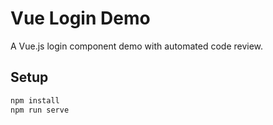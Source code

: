 # Vue Login Demo

A Vue.js login component demo with automated code review.

## Setup

```bash
npm install
npm run serve
```